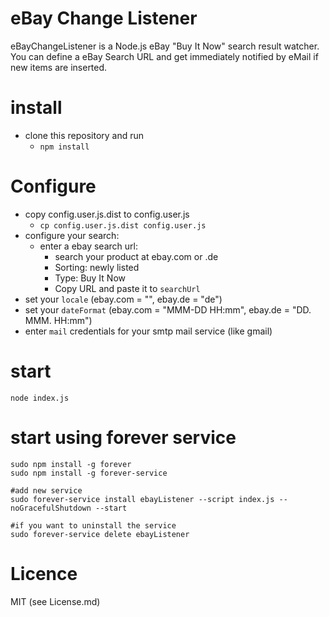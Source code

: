 # eBay Change Listener
eBayChangeListener is a Node.js eBay "Buy It Now" search result watcher.
You can define a eBay Search URL and get immediately notified by eMail if new items are inserted.


# install
* clone this repository and run
  * `npm install`

# Configure
* copy config.user.js.dist to config.user.js
  * `cp config.user.js.dist config.user.js`
* configure your search:
  * enter a ebay search url:
    * search your product at ebay.com or .de
    * Sorting: newly listed
    * Type: Buy It Now
    * Copy URL and paste it to `searchUrl`
* set your `locale` (ebay.com = "", ebay.de = "de")
* set your `dateFormat` (ebay.com = "MMM-DD HH:mm", ebay.de = "DD. MMM. HH:mm")
* enter `mail` credentials for your smtp mail service (like gmail)


# start

    node index.js

# start using forever service 

    sudo npm install -g forever
    sudo npm install -g forever-service
    
    #add new service
    sudo forever-service install ebayListener --script index.js --noGracefulShutdown --start
    
    #if you want to uninstall the service
    sudo forever-service delete ebayListener

# Licence
MIT (see License.md)

